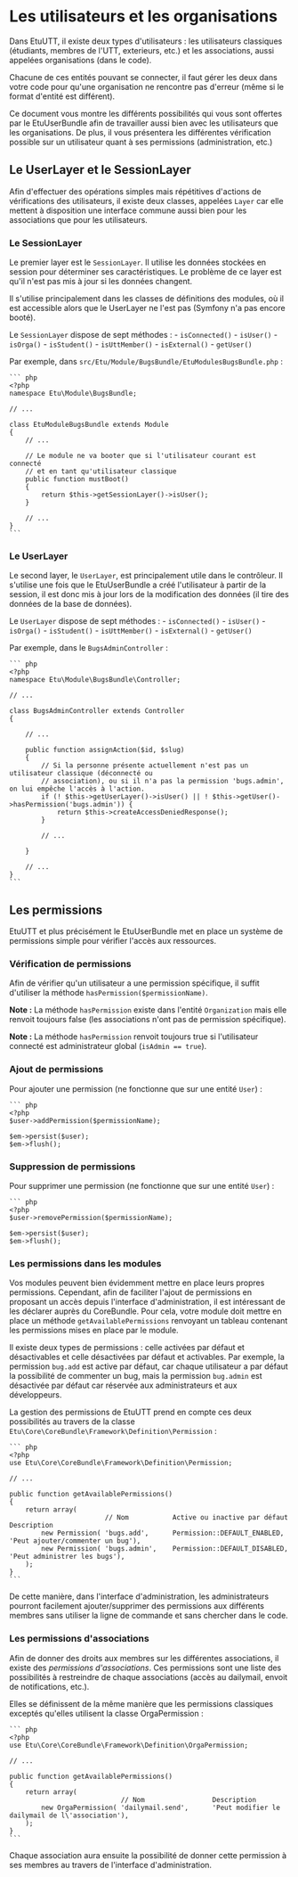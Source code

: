 
Les utilisateurs et les organisations
=====================================

Dans EtuUTT, il existe deux types d'utilisateurs : les utilisateurs classiques
(étudiants, membres de l'UTT, exterieurs, etc.) et les associations, aussi
appelées organisations (dans le code).

Chacune de ces entités pouvant se connecter, il faut gérer les deux dans votre
code pour qu'une organisation ne rencontre pas d'erreur (même si le format d'entité
est différent).

Ce document vous montre les différents possibilités qui vous sont offertes par le
EtuUserBundle afin de travailler aussi bien avec les utilisateurs que les organisations.
De plus, il vous présentera les différentes vérification possible sur un utilisateur
quant à ses permissions (administration, etc.)

Le UserLayer et le SessionLayer
-------------------------------

Afin d'effectuer des opérations simples mais répétitives d'actions de vérifications
des utilisateurs, il existe deux classes, appelées `Layer` car elle mettent à
disposition une interface commune aussi bien pour les associations que pour les
utilisateurs.

### Le SessionLayer

Le premier layer est le `SessionLayer`. Il utilise les données stockées en session pour déterminer
ses caractéristiques. Le problème de ce layer est qu'il n'est pas mis à jour si les données changent.

Il s'utilise principalement dans les classes de définitions des modules, où il est
accessible alors que le UserLayer ne l'est pas (Symfony n'a pas encore booté).

Le `SessionLayer` dispose de sept méthodes :
	- `isConnected()`
	- `isUser()`
	- `isOrga()`
	- `isStudent()`
	- `isUttMember()`
	- `isExternal()`
	- `getUser()`

Par exemple, dans `src/Etu/Module/BugsBundle/EtuModulesBugsBundle.php` :

	``` php
	<?php
	namespace Etu\Module\BugsBundle;

	// ...

	class EtuModuleBugsBundle extends Module
    {
		// ...

		// Le module ne va booter que si l'utilisateur courant est connecté
		// et en tant qu'utilisateur classique
    	public function mustBoot()
    	{
    		return $this->getSessionLayer()->isUser();
    	}

		// ...
    }
	```

### Le UserLayer

Le second layer, le `UserLayer`, est principalement utile dans le contrôleur.
Il s'utilise une fois que le EtuUserBundle a créé l'utilisateur à partir de la session,
il est donc mis à jour lors de la modification des données (il tire des données de la base de
données).

Le `UserLayer` dispose de sept méthodes :
	- `isConnected()`
	- `isUser()`
	- `isOrga()`
	- `isStudent()`
	- `isUttMember()`
	- `isExternal()`
	- `getUser()`

Par exemple, dans le `BugsAdminController` :

	``` php
	<?php
	namespace Etu\Module\BugsBundle\Controller;

	// ...

	class BugsAdminController extends Controller
	{

		// ...

		public function assignAction($id, $slug)
		{
			// Si la personne présente actuellement n'est pas un utilisateur classique (déconnecté ou
			// association), ou si il n'a pas la permission 'bugs.admin', on lui empêche l'accès à l'action.
			if (! $this->getUserLayer()->isUser() || ! $this->getUser()->hasPermission('bugs.admin')) {
				return $this->createAccessDeniedResponse();
			}

			// ...

		}

		// ...
	}
	```


Les permissions
---------------

EtuUTT et plus précisément le EtuUserBundle met en place un système de permissions simple
pour vérifier l'accès aux ressources.

### Vérification de permissions

Afin de vérifier qu'un utilisateur a une permission spécifique, il suffit d'utiliser la méthode
`hasPermission($permissionName)`.

**Note :** La méthode `hasPermission` existe dans l'entité `Organization` mais elle renvoit
toujours false (les associations n'ont pas de permission spécifique).

**Note :** La méthode `hasPermission` renvoit toujours true si l'utilisateur connecté est
administrateur global (`isAdmin == true`).

### Ajout de permissions

Pour ajouter une permission (ne fonctionne que sur une entité `User`) :

	``` php
	<?php
	$user->addPermission($permissionName);

	$em->persist($user);
	$em->flush();

### Suppression de permissions

Pour supprimer une permission (ne fonctionne que sur une entité `User`) :

	``` php
	<?php
	$user->removePermission($permissionName);

	$em->persist($user);
	$em->flush();

### Les permissions dans les modules

Vos modules peuvent bien évidemment mettre en place leurs propres permissions.
Cependant, afin de faciliter l'ajout de permissions en proposant un accès depuis
l'interface d'administration, il est intéressant de les déclarer auprès du
CoreBundle. Pour cela, votre module doit mettre en place un méthode
`getAvailablePermissions` renvoyant un tableau contenant les permissions
mises en place par le module.

Il existe deux types de permissions : celle activées par défaut et désactivables et
celle désactivées par défaut et activables. Par exemple, la permission `bug.add` est
active par défaut, car chaque utilisateur a par défaut la possibilité de commenter
un bug, mais la permission `bug.admin` est désactivée par défaut car réservée aux
administrateurs et aux développeurs.

La gestion des permissions de EtuUTT prend en compte ces deux possibilités au travers
de la classe `Etu\Core\CoreBundle\Framework\Definition\Permission` :

	``` php
	<?php
	use Etu\Core\CoreBundle\Framework\Definition\Permission;

	// ...

	public function getAvailablePermissions()
	{
		return array(
							// Nom           Active ou inactive par défaut       Description
			new Permission( 'bugs.add',      Permission::DEFAULT_ENABLED,        'Peut ajouter/commenter un bug'),
			new Permission( 'bugs.admin',    Permission::DEFAULT_DISABLED,       'Peut administrer les bugs'),
		);
	}
	```

De cette manière, dans l'interface d'administration, les administrateurs pourront
facilement ajouter/supprimer des permissions aux différents membres sans utiliser
la ligne de commande et sans chercher dans le code.

### Les permissions d'associations

Afin de donner des droits aux membres sur les différentes associations, il existe
des *permissions d'associations*. Ces permissions sont une liste des possibilités
à restreindre de chaque associations (accès au dailymail, envoit de notifications,
etc.).

Elles se définissent de la même manière que les permissions classiques exceptés
qu'elles utilisent la classe OrgaPermission :

	``` php
	<?php
	use Etu\Core\CoreBundle\Framework\Definition\OrgaPermission;

	// ...

	public function getAvailablePermissions()
	{
		return array(
							    // Nom                 Description
			new OrgaPermission( 'dailymail.send',      'Peut modifier le dailymail de l\'association'),
		);
	}
	```

Chaque association aura ensuite la possibilité de donner cette permission à ses
membres au travers de l'interface d'administration.
